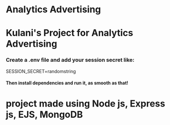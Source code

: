 # Analytics Advertising

# Kulani's Project for Analytics Advertising

### Create a .env file and add your session secret like:
SESSION_SECRET=randomstring
#### Then install dependencies and run it, as smooth as that!
# project made using Node js, Express js, EJS, MongoDB 
